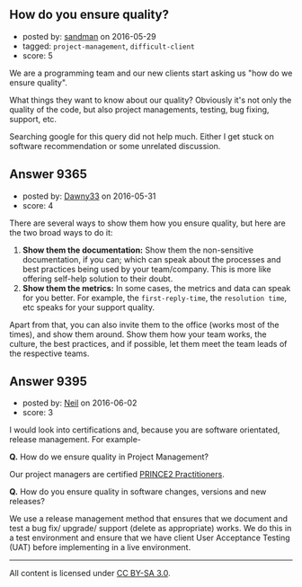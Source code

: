 ## How do you ensure quality?

- posted by: [sandman](https://stackexchange.com/users/194597/sandman) on 2016-05-29
- tagged: `project-management`, `difficult-client`
- score: 5

We are a programming team and our new clients start asking us "how do we ensure quality".

What things they want to know about our quality? Obviously it's not only the quality of the code, but also project managements, testing, bug fixing, support, etc. 

Searching google for this query did not help much. Either I get stuck on software recommendation or some unrelated discussion. 


## Answer 9365

- posted by: [Dawny33](https://stackexchange.com/users/6444670/dawny33) on 2016-05-31
- score: 4

There are several ways to show them how you ensure quality, but here are the two broad ways to do it:

 1. **Show them the documentation:** Show them the non-sensitive documentation, if you can; which can speak about the processes and best practices being used by your team/company. This is more like offering self-help solution to their doubt.
 2. **Show them the metrics:** In some cases, the metrics and data can speak for you better. For example, the `first-reply-time`, the `resolution time`, etc speaks for your support quality.

Apart from that, you can also invite them to the office (works most of the times), and show them around. Show them how your team works, the culture, the best practices, and if possible, let them meet the team leads of the respective teams.


## Answer 9395

- posted by: [Neil](https://stackexchange.com/users/2711480/neil) on 2016-06-02
- score: 3

<p>I would look into certifications and, because you are software orientated, release management. For example-</p>

<p><strong>Q.</strong> How do we ensure quality in Project Management?</p>

<p>Our project managers are certified <a href="http://www.apmg-international.com/en/qualifications/prince2/prince2.aspx" rel="nofollow">PRINCE2 Practitioners</a>.</p>

<p><strong>Q.</strong> How do you ensure quality in software changes, versions and new releases? </p>

<p>We use a release management method that ensures that we document and test a bug fix/ upgrade/ support (delete as appropriate) works. We do this in a test environment and ensure that we have client User Acceptance Testing (UAT) before implementing in a live environment.</p>




---

All content is licensed under [CC BY-SA 3.0](https://creativecommons.org/licenses/by-sa/3.0/).
